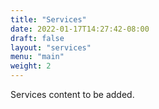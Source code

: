 ```yaml
---
title: "Services"
date: 2022-01-17T14:27:42-08:00
draft: false
layout: "services"
menu: "main"
weight: 2
---
```


Services content to be added.